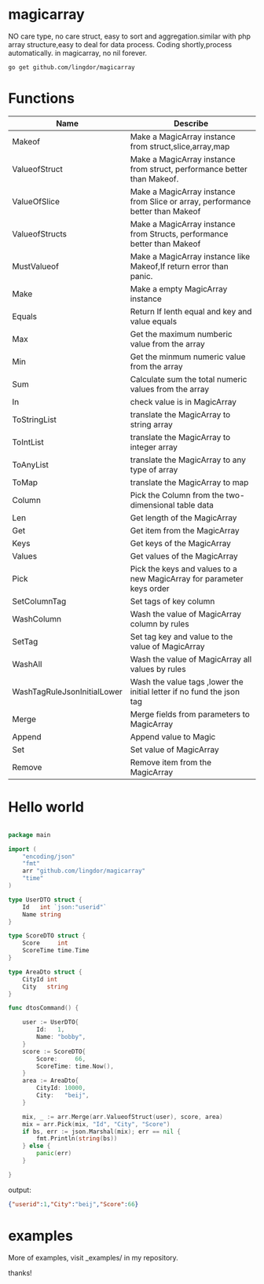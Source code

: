 # magicarray
NO care type, no care struct, easy to sort and aggregation.similar with php array structure,easy to deal for data process. Coding shortly,process automatically.
in magicarray, no nil forever.
```shell
go get github.com/lingdor/magicarray
```
# Functions
| Name                        | Describe                                                                            |
|-----------------------------|-------------------------------------------------------------------------------------|
| Makeof                      | Make a MagicArray instance from struct,slice,array,map                              |
| ValueofStruct               | Make a MagicArray instance from struct, performance better than Makeof.             |
| ValueOfSlice                | Make a MagicArray instance from Slice or array, performance better than Makeof      |
| ValueofStructs              | Make a MagicArray instance from Structs, performance better than Makeof             |
| MustValueof                 | Make a MagicArray instance like Makeof,If return error than panic.                  |
| Make                        | Make a empty MagicArray instance                                                    |
| Equals                      | Return If lenth equal and key and value equals                                      |
| Max                         | Get the maximum  numberic value from the array                                      |
| Min                         | Get the minmum numeric value from the array                                         |
| Sum                         | Calculate sum the total numeric  values from the array                              |
| In                          | check value is in MagicArray                                                        |
| ToStringList                | translate the MagicArray to string array                                            |
| ToIntList                   | translate the MagicArray to integer array                                           |
| ToAnyList                   | translate the MagicArray to any type of array                                       |
| ToMap                       | translate the MagicArray to map                                                     |
| Column                      | Pick the Column from the two-dimensional table data                                 |
| Len                         | Get length of the MagicArray                                                        | 
| Get                         | Get item from the MagicArray                                                        |
| Keys                        | Get keys of the MagicArray                                                          |
| Values                      | Get values of the MagicArray                                                        |
| Pick                        | Pick the keys and values to a new MagicArray for parameter keys order               |
| SetColumnTag                | Set tags of key column                                                              |
| WashColumn                  | Wash the value of MagicArray column by rules                                        |
| SetTag                      | Set tag key and value to the value of MagicArray                                    |
| WashAll                     | Wash the value of MagicArray all values by rules                                    |
| WashTagRuleJsonInitialLower | Wash the value tags ,lower the initial letter if no fund the json tag               |
| Merge                       | Merge fields from parameters to MagicArray                                          |
| Append                      | Append value to Magic                                                               |
| Set                         | Set value of MagicArray                                                             | 
| Remove                      | Remove item from the MagicArray                                                     |

# Hello world

```go

package main

import (
	"encoding/json"
	"fmt"
	arr "github.com/lingdor/magicarray"
	"time"
)

type UserDTO struct {
	Id   int `json:"userid"`
	Name string
}

type ScoreDTO struct {
	Score     int
	ScoreTime time.Time
}

type AreaDto struct {
	CityId int
	City   string
}

func dtosCommand() {

	user := UserDTO{
		Id:   1,
		Name: "bobby",
	}
	score := ScoreDTO{
		Score:     66,
		ScoreTime: time.Now(),
	}
	area := AreaDto{
		CityId: 10000,
		City:   "beij",
	}

	mix, _ := arr.Merge(arr.ValueofStruct(user), score, area)
	mix = arr.Pick(mix, "Id", "City", "Score")
	if bs, err := json.Marshal(mix); err == nil {
		fmt.Println(string(bs))
	} else {
		panic(err)
	}

}

```
output:
```json
{"userid":1,"City":"beij","Score":66}
```

# examples
More of examples, visit _examples/ in my repository. 

thanks!






